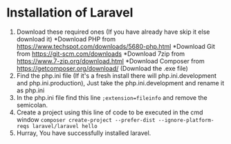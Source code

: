 # Installation of Laravel

1. Download these required ones (If you have already have skip it else download it)
  *Download PHP from https://www.techspot.com/downloads/5680-php.html
  *Download Git from https://git-scm.com/downloads
  *Download 7zip from https://www.7-zip.org/download.html
  *Download Composer from https://getcomposer.org/download/ (Download the .exe file)
2. Find the php.ini file (If it's a fresh install there will php.ini.development and php.ini.production), Just take the php.ini.development and rename it as php.ini
3. In the php.ini file find this line `;extension=fileinfo` and remove the semicolan.
4. Create a project using this line of code to be executed in the cmd window `composer create-project --prefer-dist --ignore-platform-reqs laravel/laravel hello`
5. Hurray, You have successfully installed laravel.
